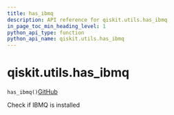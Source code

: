 ```yaml
---
title: has_ibmq
description: API reference for qiskit.utils.has_ibmq
in_page_toc_min_heading_level: 1
python_api_type: function
python_api_name: qiskit.utils.has_ibmq
---
```


# qiskit.utils.has\_ibmq

<span id="qiskit.utils.has_ibmq" />

`has_ibmq()`[GitHub](https://github.com/qiskit/qiskit/tree/stable/0.40/qiskit/utils/backend_utils.py "view source code")

Check if IBMQ is installed


